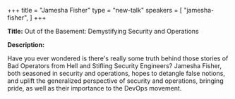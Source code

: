 +++
title = "Jamesha Fisher"
type = "new-talk"
speakers = [
        "jamesha-fisher",
]
+++
<div class="span-15  ">
  <div class="span-15  last ">
  <p><strong>Title:</strong>
Out of the Basement: Demystifying Security and Operations
</p>

<p><strong>Description:</strong></p>

<p>
Have you ever wondered is there's really some truth behind those stories of Bad Operators from Hell and Stifling Security Engineers? Jamesha Fisher, both seasoned in security and operations, hopes to detangle false notions, and uplift the generalized perspective of security and operations, bringing pride, as well as their importance to the DevOps movement.
</p>
<p>

</p>


  </div>
</div>